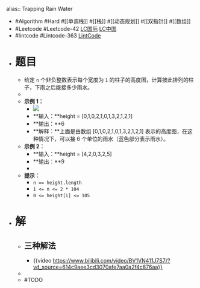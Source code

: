alias:: Trapping Rain Water

- #Algorithm #Hard #[[单调栈]] #[[栈]] #[[动态规划]] #[[双指针]] #[[数组]]
- #Leetcode #Leetcode-42 [LC国际](https://leetcode.com/problems/trapping-rain-water/) [LC中国](https://leetcode.cn/problems/trapping-rain-water/)
- #lintcode #Lintcode-363 [LintCode](https://www.lintcode.com/problem/363/)
- # 题目
	- 给定 `n` 个非负整数表示每个宽度为 `1` 的柱子的高度图，计算按此排列的柱子，下雨之后能接多少雨水。
	-
	- **示例 1：**
		- ![](https://assets.leetcode-cn.com/aliyun-lc-upload/uploads/2018/10/22/rainwatertrap.png)
		- **输入：**height = [0,1,0,2,1,0,1,3,2,1,2,1]
		- **输出：**6
		- **解释：**上面是由数组 [0,1,0,2,1,0,1,3,2,1,2,1] 表示的高度图，在这种情况下，可以接 6 个单位的雨水（蓝色部分表示雨水）。
	- **示例 2：**
		- **输入：**height = [4,2,0,3,2,5]
		- **输出：**9
		-
	- **提示：**
		- `n == height.length`
		- `1 <= n <= 2 * 104`
		- `0 <= height[i] <= 105`
- # 解
	- 三种解法
		-
		- {{video https://www.bilibili.com/video/BV1VN411J7S7/?vd_source=614c9aee3cd3070afe7aa0a2f4c876aa}}
	-
	- #TODO